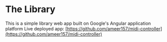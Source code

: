 # The Library

This is a simple library web app built on Google's Angular application platform
Live deployed app: [https://github.com/ameer157/midi-controller](https://github.com/ameer157/midi-controller)
